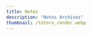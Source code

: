 ```yaml
---
title: Notes
description: "Notes Archives"
thumbnail: /totoro_render.webp
---
```


<LogsArchives cat='notes' />
